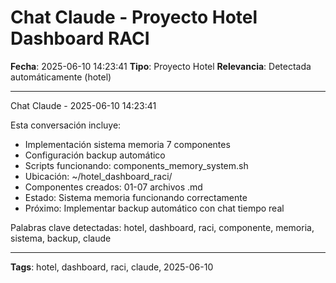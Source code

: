 # Chat Claude - Proyecto Hotel Dashboard RACI
**Fecha**: 2025-06-10 14:23:41
**Tipo**: Proyecto Hotel
**Relevancia**: Detectada automáticamente (hotel)

---

Chat Claude - 2025-06-10 14:23:41

Esta conversación incluye:
- Implementación sistema memoria 7 componentes
- Configuración backup automático
- Scripts funcionando: components_memory_system.sh
- Ubicación: ~/hotel_dashboard_raci/
- Componentes creados: 01-07 archivos .md
- Estado: Sistema memoria funcionando correctamente
- Próximo: Implementar backup automático con chat tiempo real

Palabras clave detectadas: hotel, dashboard, raci, componente, memoria, sistema, backup, claude

---

**Tags**: hotel, dashboard, raci, claude, 2025-06-10
